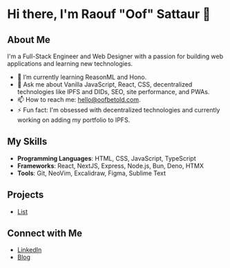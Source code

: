 # Hi there, I'm Raouf "Oof" Sattaur 👋

## About Me

I'm a Full-Stack Engineer and Web Designer with a passion for building web applications and learning new technologies.

- 🌱 I’m currently learning ReasonML and Hono.
- 💬 Ask me about Vanilla JavaScript, React, CSS, decentralized technologies like IPFS and DIDs, SEO, site performance, and PWAs.
- 📫 How to reach me: hello@oofbetold.com.
- ⚡ Fun fact: I'm obsessed with decentralized technologies and currently working on adding my portfolio to IPFS.

## My Skills

- **Programming Languages**: HTML, CSS, JavaScript, TypeScript
- **Frameworks**: React, NextJS, Express, Node.js, Bun, Deno, HTMX
- **Tools**: Git, NeoVim, Excalidraw, Figma, Sublime Text

## Projects

- [List](https://oofbetold.com#work) 

## Connect with Me

- [LinkedIn](https://www.linkedin.com/in/raoufsattaur/)
- [Blog](https://oofbetold.com)
